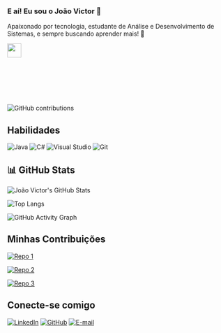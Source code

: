 ### E aí! Eu sou o João Victor 👋

Apaixonado por tecnologia, estudante de Análise e Desenvolvimento de Sistemas, e sempre buscando aprender mais! 🚀

<img src="https://i.pinimg.com/736x/c7/29/bb/c729bb5d795755721ee08f561317dd5f.jpg" width="25%" style="max-height: 125px; object-fit: cover;" />

![GitHub contributions](https://komarev.com/ghpvc/?username=victor-sanches&color=blueviolet)


## Habilidades
![Java](https://img.shields.io/badge/Java-ED8B00?style=for-the-badge&logo=java&logoColor=white)
![C#](https://img.shields.io/badge/C%23-239120?style=for-the-badge&logo=c-sharp&logoColor=white)
![Visual Studio](https://img.shields.io/badge/Visual%20Studio-5C2D91.svg?style=for-the-badge&logo=visual-studio&logoColor=white)
![Git](https://img.shields.io/badge/Git-F05032?style=for-the-badge&logo=git&logoColor=white)



## 📊 GitHub Stats

![João Victor's GitHub Stats](https://github-readme-stats.vercel.app/api?username=victor-sanches&show_icons=true&theme=transparent&bg_color=000000&border_color=30A3DC&icon_color=30A3DC&title_color=E94D5F&text_color=FFFFFF)

![Top Langs](https://github-readme-stats.vercel.app/api/top-langs/?username=victor-sanches&layout=compact&theme=transparent&bg_color=000000&border_color=30A3DC&title_color=E94D5F&text_color=FFFFFF)

![GitHub Activity Graph](https://github-readme-activity-graph.vercel.app/graph?username=victor-sanches&bg_color=000000&color=30A3DC&line=E94D5F&point=FFFFFF&area=true&hide_border=true)


## Minhas Contribuições

[![Repo 1](https://github-readme-stats.vercel.app/api/pin/?username=victor-sanches&repo=dio-lab-open-source&bg_color=000&border_color=30A3DC&show_icons=true&icon_color=30A3DC&title_color=E94D5F&text_color=FFF)](https://github.com/victor-sanches/dio-lab-open-source)

[![Repo 2](https://github-readme-stats.vercel.app/api/pin/?username=victor-sanches&repo=meu-Projeto-Java-b-sico&bg_color=000&border_color=30A3DC&show_icons=true&icon_color=30A3DC&title_color=E94D5F&text_color=FFF)](https://github.com/victor-sanches/meu-Projeto-Java-b-sico)

[![Repo 3](https://github-readme-stats.vercel.app/api/pin/?username=victor-sanches&repo=projeto-Java-basico2.4ghz&bg_color=000&border_color=30A3DC&show_icons=true&icon_color=30A3DC&title_color=E94D5F&text_color=FFF)](https://github.com/victor-sanches/projeto-Java-basico2.4ghz)

## Conecte-se comigo
[![LinkedIn](https://img.shields.io/badge/LinkedIn-0077B5?style=for-the-badge&logo=linkedin&logoColor=white)](https://www.linkedin.com/in/jo%C3%A3o-victor-sanches-6406b8248/)
[![GitHub](https://img.shields.io/badge/GitHub-100000?style=for-the-badge&logo=github&logoColor=white)](https://github.com/victor-sanches)
[![E-mail](https://img.shields.io/badge/Email-0078D4?style=for-the-badge&logo=gmail&logoColor=white)](mailto:joaovictorsanches0902@gmail.com)
